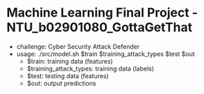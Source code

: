 # Machine Learning Final Project - NTU_b02901080_GottaGetThat
- challenge: Cyber Security Attack Defender
- usage: ./src/model.sh $train $training_attack_types $test $out
  - $train: training data (features)
  - $training_attack_types: training data (labels)
  - $test: testing data (features)
  - $out: output predictions
